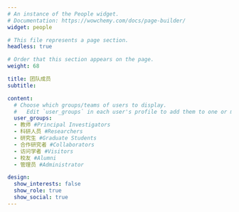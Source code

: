 ```yaml
---
# An instance of the People widget.
# Documentation: https://wowchemy.com/docs/page-builder/
widget: people

# This file represents a page section.
headless: true

# Order that this section appears on the page.
weight: 68

title: 团队成员
subtitle:

content:
  # Choose which groups/teams of users to display.
  #   Edit `user_groups` in each user's profile to add them to one or more of these groups.
  user_groups:
  - 教师 #Principal Investigators
  - 科研人员 #Researchers
  - 研究生 #Graduate Students
  - 合作研究者 #Collaborators
  - 访问学者 #Visitors
  - 校友 #Alumni  
  - 管理员 #Administrator

design:
  show_interests: false
  show_role: true
  show_social: true
---
```

